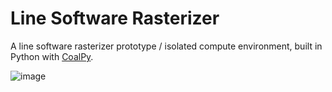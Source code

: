 # Line Software Rasterizer 

A line software rasterizer prototype / isolated compute environment, built in Python with [CoalPy](https://github.com/kecho/coalpy).

![image](https://user-images.githubusercontent.com/28882975/151572161-a105c7e9-b2f6-44ed-b396-a8abbb412775.png)


